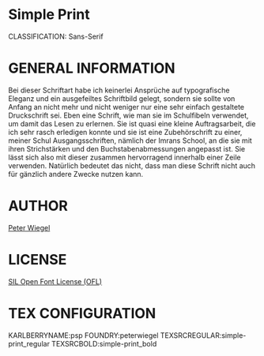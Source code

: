 Simple Print
============
CLASSIFICATION: Sans-Serif


GENERAL INFORMATION
===================
Bei dieser Schriftart habe ich keinerlei Ansprüche auf typografische Eleganz
und ein ausgefeiltes Schriftbild gelegt, sondern sie sollte von Anfang an nicht
mehr und nicht weniger nur eine sehr einfach gestaltete Druckschrift sei.
Eben eine Schrift, wie man sie im Schulfibeln verwendet, um damit das Lesen zu
erlernen. Sie ist quasi eine kleine Auftragsarbeit, die ich sehr rasch erledigen
konnte und sie ist eine Zubehörschrift zu einer, meiner Schul Ausgangsschriften,
nämlich der Imrans School, an die sie mit ihren Strichstärken und den
Buchstabenabmessungen angepasst ist. Sie lässt sich also mit dieser zusammen
hervorragend innerhalb einer Zeile verwenden. Natürlich bedeutet das nicht, dass
man diese Schrift nicht auch für gänzlich andere Zwecke nutzen kann.


AUTHOR
======
[Peter Wiegel](http://www.peter-wiegel.de/)


LICENSE
=======
[SIL Open Font License (OFL)](http://scripts.sil.org/OFL)


TEX CONFIGURATION
=================
KARLBERRYNAME:psp
FOUNDRY:peterwiegel
TEXSRCREGULAR:simple-print_regular
TEXSRCBOLD:simple-print_bold

